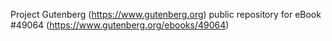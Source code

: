 Project Gutenberg (https://www.gutenberg.org) public repository for eBook #49064 (https://www.gutenberg.org/ebooks/49064)
